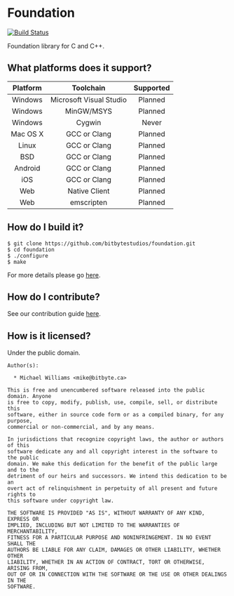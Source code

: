 # Foundation

[![Build Status](https://travis-ci.org/bitbytestudios/foundation.png?branch=master)](http://travis-ci.org/bitbytestudios/foundation)

Foundation library for C and C++.

What platforms does it support?
-------------------------------

| Platform  | Toolchain               | Supported             |
|:---------:|:-----------------------:|:---------------------:|
| Windows   | Microsoft Visual Studio |        Planned        |
| Windows   | MinGW/MSYS              |        Planned        |
| Windows   | Cygwin                  |         Never         |
| Mac OS X  | GCC or Clang            |        Planned        |
| Linux     | GCC or Clang            |        Planned        |
| BSD       | GCC or Clang            |        Planned        |
| Android   | GCC or Clang            |        Planned        |
| iOS       | GCC or Clang            |        Planned        |
| Web       | Native Client           |        Planned        |
| Web       | emscripten              |        Planned        |

How do I build it?
------------------

    $ git clone https://github.com/bitbytestudios/foundation.git
    $ cd foundation
    $ ./configure
    $ make

For more details please go [here](https://github.com/bitbytestudios/foundation/wiki/Building).

How do I contribute?
--------------------

See our contribution guide [here](https://github.com/bitbytestudios/meta/wiki/Contributing).

How is it licensed?
-------------------

Under the public domain.

```
Author(s):

  * Michael Williams <mike@bitbyte.ca>

This is free and unencumbered software released into the public domain. Anyone
is free to copy, modify, publish, use, compile, sell, or distribute this
software, either in source code form or as a compiled binary, for any purpose,
commercial or non-commercial, and by any means.

In jurisdictions that recognize copyright laws, the author or authors of this
software dedicate any and all copyright interest in the software to the public
domain. We make this dedication for the benefit of the public large and to the
detriment of our heirs and successors. We intend this dedication to be an
overt act of relinquishment in perpetuity of all present and future rights to
this software under copyright law.

THE SOFTWARE IS PROVIDED "AS IS", WITHOUT WARRANTY OF ANY KIND, EXPRESS OR
IMPLIED, INCLUDING BUT NOT LIMITED TO THE WARRANTIES OF MERCHANTABILITY,
FITNESS FOR A PARTICULAR PURPOSE AND NONINFRINGEMENT. IN NO EVENT SHALL THE
AUTHORS BE LIABLE FOR ANY CLAIM, DAMAGES OR OTHER LIABILITY, WHETHER OTHER
LIABILITY, WHETHER IN AN ACTION OF CONTRACT, TORT OR OTHERWISE, ARISING FROM,
OUT OF OR IN CONNECTION WITH THE SOFTWARE OR THE USE OR OTHER DEALINGS IN THE
SOFTWARE.
```
